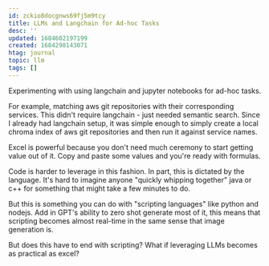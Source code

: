 ```yaml
---
id: zckio8docgnws69fj5m9tcy
title: LLMs and Langchain for Ad-hoc Tasks
desc: ''
updated: 1684602197199
created: 1684298143071
htag: journal
topic: llm
tags: []
---
```


Experimenting with using langchain and jupyter notebooks for ad-hoc tasks. 

For example, matching aws git repositories with their corresponding services. 
This didn't require langchain - just needed semantic search. Since I already had langchain setup, it was simple enough to simply create a local chroma index of aws git repositories and then run it against service names. 

Excel is powerful because you don't need much ceremony to start getting value out of it. Copy and paste some values and you're ready with formulas. 

Code is harder to leverage in this fashion. In part, this is dictated by the language. It's hard to imagine anyone "quickly whipping together" java or c++ for something that might take a few minutes to do. 

But this is something you can do with "scripting languages" like python and nodejs. Add in GPT's ability to zero shot generate most of it, this means that scripting becomes almost real-time in the same sense that image generation is. 

But does this have to end with scripting? What if leveraging LLMs becomes as practical as excel?
